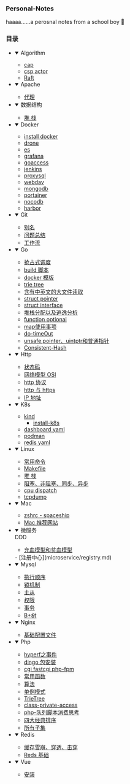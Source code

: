 ### Personal-Notes
haaaa......a
perosnal notes from a school boy :100:


### 目录

- <details open>
  <summary>Algorithm</summary>

  - [cap](algorithm/cap.md)
  - [csp actor](algorithm/actor和csp.md)
  - [Raft](algorithm/Raft.md)

  </details>
- <details open>
  <summary>Apache</summary>

  - [代理](apache/proxy.md)

  </details>
- <details open>
  <summary>数据结构</summary>

  - [堆 栈](data-structure/stack.md)

  </details>
- <details open>
  <summary>Docker</summary>
  
  - [install docker](docker/install-docker.sh)
  - [drone](docker/drone/docker-compose.yml)
  - [es](docker/elastic/docker-compose.yml)
  - [grafana](docker/grafana/docker-compose.yml)
  - [goaccess](docker/goaccess/docker-compose.yml)
  - [jenkins](docker/jenkins/docker-compose.yml)
  - [proxysql](docker/proxysql/docker-compose.yml)
  - [webdav](docker/webdav/docker-compose.yml)
  - [mongodb](docker/mongodb/docker-compose.yml)
  - [portainer](docker/portainer/docker-compose.yml)
  - [nocodb](docker/nocodb/docker-compose.yml)
  - [harbor](docker/harbor/README.md)

  </details>
- <details open>
  <summary>Git</summary>
  
  - [别名](git/.gitconfig)
  - [问题总结](git/problem.md)
  - [工作流](git/workflow.md)

  </details>
- <details open>
  <summary>Go</summary>

  - [抢占式调度](go/抢占式调度.md)
  - [build 脚本](go/build.sh)
  - [docker 模版](go/Dockerfile)
  - [trie tree](go/trietree.md)
  - [含有中英文的大文件读取](go/read-big-file.md)
  - [struct pointer](go/struct-pointer.md)
  - [struct interface](go/struct-interface.md)
  - [堆栈分配以及逃逸分析](go/escape-analysis.md)
  - [function optional](go/function-optional.md)
  - [map使用事项](go/map使用事项.md)
  - [do-timeOut](go/do-timeout.md)
  - [unsafe.pointer、uintptr和普通指针](go/unsafe-pointer.md)
  - [Consistent-Hash](go/一致性哈希.md)

  </details>
- <details open>
  <summary>Http</summary>
  
  - [状态码](http/status-code.md)
  - [网络模型 OSI](http/network-base.md)
  - [http 协议](http/http分析.md)
  - [http 与 https](http/https-secure.md)
  - [IP 地址](http/ipaddress.md)

  </details>
- <details open>
  <summary>K8s</summary>
  
  - [kind](k8s/kind)
    - [install-k8s](k8s/kind/kind.yml)
  - [dashboard yaml](k8s/dashboard.yml)
  - [podman](k8s/podman.sh)
  - [redis yaml](k8s/redis.yml)

  </details>
- <details open>
  <summary>Linux</summary>
  
  - [常用命令](linux/命令.md)
  - [Makefile](linux/makefile.md)
  - [堆 栈](linux/heap-stack.md)
  - [阻塞、非阻塞、同步、异步](linux/阻塞-非阻塞-同步-异步.md)
  - [cpu dispatch](linux/cpu-dispatch.md)
  - [tcpdump](linux/tcpdump.md)

  </details>
- <details open>
  <summary>Mac</summary>
  
  - [zshrc - spaceship](mac/zsh/.zshrc)
  - [Mac 推荐网站](mac/recommend-website.md)

  </details>
- <details open>
  <summary>微服务</summary>
    <summary>DDD</summary>
    
    - [充血模型和贫血模型](microservice/DDD/充血模型和贫血模型.md)

    </details>
  - [注册中心](microservice/registry.md)

  </details>
  
- <details open>
  <summary>Mysql</summary>
  
  - [执行顺序](mysql/execution-sequence.md)
  - [锁机制](mysql/lock.md)
  - [主从](mysql/Master-Slave.md)
  - [权限](mysql/permission.md)
  - [事务](mysql/transaction.md)
  - [B+树](mysql/tree.md)

  </details>
- <details open>
  <summary>Nginx</summary>
  
  - [基础配置文件](nginx/nginx.conf.md)

  </details>
- <details open>
  <summary>Php</summary>
  
  - [hyperf之事件](php/hyperf/hyperf之事件源码分析.md)
  - [dingo 包安装](php/laravel/install-dingo.md)
  - [cgi fastcgi php-fpm](php/CGI%20FASTCGI%20PHP-FPM.md)
  - [常用函数](php/php-functions.md)
  - [算法](php/php.md)
  - [单例模式](php/single-instance.md)
  - [TrieTree](php/TrieTree.md)
  - [class-private-access](php/class-private-access.md)
  - [php-队列脚本消费思考](php/php-队列脚本消费思考.md)
  - [四大经典排序](php/four-classic-sorts.md)
  - [所有子集](php/all-subsets.md)

  </details>
- <details open>
  <summary>Redis</summary>

    - [缓存雪崩、穿透、击穿](redis/缓存雪崩、缓存穿透、缓存失效.md)
    - [Reds 基础](redis/redis.md)
  
  </details>
- <details open>
  <summary>Vue</summary>

  - [安装](vue/config.md)
  
  </details>
